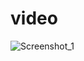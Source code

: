 # video

![Screenshot_1](https://user-images.githubusercontent.com/107684179/193018813-f0d99f78-412f-42dd-a9d1-666259ce6812.png)
